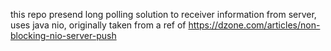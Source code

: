 this repo presend long polling solution to receiver information from server, uses java nio, originally taken from a ref of https://dzone.com/articles/non-blocking-nio-server-push
